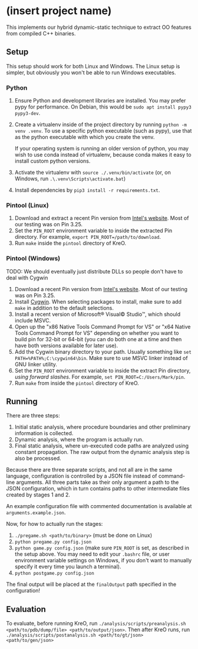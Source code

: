 # (insert project name)

This implements our hybrid dynamic-static technique to extract OO features from compiled C++
binaries.

## Setup

This setup should work for both Linux and Windows. The Linux setup is simpler, but obviously you won't be able to run Windows executables.

### Python

1. Ensure Python and development libraries are installed. You may prefer pypy for performance. On
   Debian, this would be `sudo apt install pypy3 pypy3-dev`.
2. Create a virtualenv inside of the project directory by running `python -m venv .venv`. To use a
   specific python executable (such as pypy), use that as the python executable with which you create the venv.

	If your operating system is running an older version of python, you may wish to use conda
    instead of virtualenv, because conda makes it easy to install custom python versions.
3. Activate the virtualenv with `source ./.venv/bin/activate` (or, on Windows, run `.\.venv\Scripts\activate.bat`)
4. Install dependencies by `pip3 install -r requirements.txt`.

### Pintool (Linux)

1. Download and extract a recent Pin version from [Intel's
   website](https://www.intel.com/content/www/us/en/developer/articles/tool/pin-a-binary-instrumentation-tool-downloads.html).
   Most of our testing was on Pin 3.25.
1. Set the `PIN_ROOT` environment variable to inside the extracted Pin directory. For example, `export PIN_ROOT=/path/to/download`.
2. Run `make` inside the `pintool` directory of KreO.

### Pintool (Windows)

TODO: We should eventually just distribute DLLs so people don't have to deal with Cygwin

1. Download a recent Pin version from [Intel's
   website](https://www.intel.com/content/www/us/en/developer/articles/tool/pin-a-binary-instrumentation-tool-downloads.html).
   Most of our testing was on Pin 3.25.
1. Install [Cygwin](https://www.cygwin.com). When selecting packages to install, make sure to add `make` in addition to the default selections.
1. Install a recent version of Microsoft® Visual© Studio™, which should include MSVC.
1. Open up the "x86 Native Tools Command Prompt for VS" or "x64 Native Tools Command Prompt for VS" depending on whether you want to build pin for 32-bit or 64-bit (you can do both one at a time and then have both versions available for later use).
1. Add the Cygwin binary directory to your path. Usually something like `set PATH=%PATH%;C:\cygwin64\bin`. Make sure to use MSVC linker instead of GNU linker utility.
1. Set the `PIN_ROOT` environment variable to inside the extract Pin directory, *using forward slashes*. For example, `set PIN_ROOT=C:/Users/Mark/pin`.
1. Run `make` from inside the `pintool` directory of KreO.

## Running

There are three steps:

1. Initial static analysis, where procedure boundaries and other preliminary information is collected.
2. Dynamic analysis, where the program is actually run.
3. Final static analysis, where un-executed code paths are analyzed using constant propagation. The raw output from the dynamic analysis step is also be processed.

Because there are three separate scripts, and not all are in the same language, configuration is controlled by a JSON file instead of command-line arguments. All three parts take as their only argument a path to the JSON configuration, which in turn contains paths to other intermediate files created by stages 1 and 2.

An example configuration file with commented documentation is available at `arguments.example.json`.

Now, for how to actually run the stages:
1. `./pregame.sh <path/to/binary>` (must be done on Linux)
1. `python pregame.py config.json`
2. `python game.py config.json` (make sure `PIN_ROOT` is set, as described in the setup above. You may need to edit your `.bashrc` file, or user environment variable settings on Windows, if you don't want to manually specify it every time you launch a terminal).
3. `python postgame.py config.json`

The final output will be placed at the `finalOutput` path specified in the configuration!

## Evaluation

To evaluate, before running KreO, run `./analysis/scripts/preanalysis.sh <path/to/pdb/dump/file> <path/to/output/json>`. Then after KreO runs, run `./analysis/scripts/postanalysis.sh <path/to/gt/json> <path/to/gen/json>`
